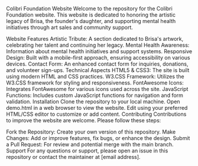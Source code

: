 Colibri Foundation Website
Welcome to the repository for the Colibri Foundation website. This website is dedicated to honoring the artistic legacy of Brisa, the founder's daughter, and supporting mental health initiatives through art sales and community support.

Website Features
Artistic Tribute: A section dedicated to Brisa's artwork, celebrating her talent and continuing her legacy.
Mental Health Awareness: Information about mental health initiatives and support systems.
Responsive Design: Built with a mobile-first approach, ensuring accessibility on various devices.
Contact Form: An enhanced contact form for inquiries, donations, and volunteer sign-ups.
Technical Aspects
HTML5 & CSS3: The site is built using modern HTML and CSS practices.
W3.CSS Framework: Utilizes the W3.CSS framework for styling and responsiveness.
FontAwesome Icons: Integrates FontAwesome for various icons used across the site.
JavaScript Functions: Includes custom JavaScript functions for navigation and form validation.
Installation
Clone the repository to your local machine.
Open demo.html in a web browser to view the website.
Edit using your preferred HTML/CSS editor to customize or add content.
Contributing
Contributions to improve the website are welcome. Please follow these steps:

Fork the Repository: Create your own version of this repository.
Make Changes: Add or improve features, fix bugs, or enhance the design.
Submit a Pull Request: For review and potential merge with the main branch.
Support
For any questions or support, please open an issue in this repository or contact the maintainer at [email address].
